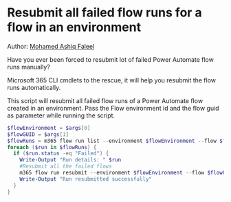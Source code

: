 # Resubmit all failed flow runs for a flow in an environment

Author: [Mohamed Ashiq Faleel](https://ashiqf.com/2021/05/09/resubmit-your-failed-power-automate-flow-runs-automatically-using-m365-cli-and-rest-api/)

Have you ever been forced to resubmit lot of failed Power Automate flow runs manually?

Microsoft 365 CLI cmdlets to the rescue, it will help you resubmit the flow runs automatically.

This script will resubmit all failed flow runs of a Power Automate flow created in an environment. Pass the Flow environment id and the flow guid as parameter while running the script.

```powershell tab="PowerShell"
$flowEnvironment = $args[0]
$flowGUID = $args[1]
$flowRuns = m365 flow run list --environment $flowEnvironment --flow $flowGUID --output json | ConvertFrom-Json
foreach ($run in $flowRuns) {
  if ($run.status -eq "Failed") {
    Write-Output "Run details: " $run
    #Resubmit all the failed flows
    m365 flow run resubmit --environment $flowEnvironment --flow $flowGUID --name $run.name --confirm
    Write-Output "Run resubmitted successfully"
  }
}
```
